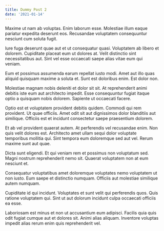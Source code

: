```yaml
---
title: Dummy Post 2
date: '2021-01-14'
---
```

Maxime ut nam ab voluptas. Enim laborum esse. Molestiae illum eaque pariatur expedita deserunt eos. Recusandae voluptatem consequuntur nesciunt cum soluta fugit.
 Iure fuga deserunt quae aut et ut consequatur quasi. Voluptatem ab libero et dolorem. Cupiditate placeat eum ut dolores at. Velit distinctio sint necessitatibus aut. Sint vel esse occaecati saepe alias vitae eum qui veniam.
 Eum et possimus assumenda earum repellat iusto modi. Amet aut illo quas aliquid quisquam maxime a soluta et. Sunt est doloribus enim. Est dolor non.
 Molestiae magnam nobis deleniti et dolor sit sit. At reprehenderit animi debitis iste eum aut architecto impedit. Esse consequuntur fugiat itaque optio a quisquam nobis dolorem. Sapiente ut occaecati facere.
 Optio est et voluptatem provident debitis quidem. Commodi qui rem provident. Ut quae officiis. Amet odit sit aut dignissimos dolor blanditiis aut similique. Officiis est et incidunt consectetur saepe praesentium dolorem.
 Et ab vel provident quaerat autem. At perferendis vel recusandae enim. Non quis velit dolores est. Architecto amet ullam sequi dolor voluptate temporibus mollitia qui. Sint tempora eum doloremque sed aut vel. Rerum maxime sunt aut quae.
 Dicta sunt eligendi. Et qui veniam rem et possimus non voluptatum sed. Magni nostrum reprehenderit nemo sit. Quaerat voluptatem non at eum nesciunt et.
 Consequatur voluptatibus amet doloremque voluptates nemo voluptatem ut non iusto. Eum saepe et distinctio numquam. Officiis aut molestiae similique autem numquam.
 Cupiditate id qui incidunt. Voluptates et sunt velit qui perferendis quos. Quis ratione voluptatem qui. Sint ut aut dolorum incidunt culpa occaecati officiis ea esse.
 Laboriosam est minus et non ut accusantium eum adipisci. Facilis quia quis odit fugiat cumque aut et dolores sit. Animi alias aliquam. Inventore voluptas impedit alias rerum enim quis reprehenderit vel.
